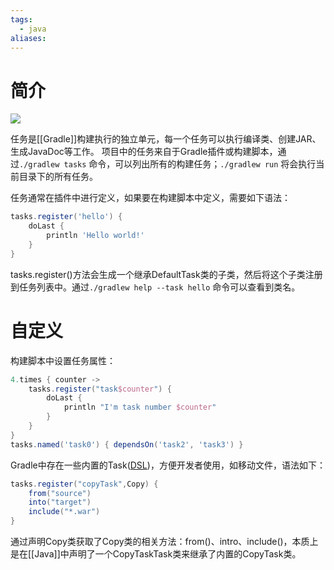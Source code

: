 ```yaml
---
tags:
  - java
aliases:
---
```


# 简介

![](https://docs.gradle.org/current/userguide/img/author-gradle-5.png)

任务是[[Gradle]]构建执行的独立单元，每一个任务可以执行编译类、创建JAR、生成JavaDoc等工作。
项目中的任务来自于Gradle插件或构建脚本，通过`./gradlew tasks` 命令，可以列出所有的构建任务；`./gradlew run` 将会执行当前目录下的所有任务。

任务通常在插件中进行定义，如果要在构建脚本中定义，需要如下语法：

```groovy
tasks.register('hello') {
    doLast {
        println 'Hello world!'
    }
}
```

tasks.register()方法会生成一个继承DefaultTask类的子类，然后将这个子类注册到任务列表中。通过`./gradlew help --task hello` 命令可以查看到类名。

# 自定义

构建脚本中设置任务属性：

```groovy
4.times { counter ->
    tasks.register("task$counter") {
        doLast {
            println "I'm task number $counter"
        }
    }
}
tasks.named('task0') { dependsOn('task2', 'task3') }
```

Gradle中存在一些内置的Task([DSL](link:../dsl/org.gradle.api.plugins.antlr.AntlrTask.html))，方便开发者使用，如移动文件，语法如下：

```groovy
tasks.register("copyTask",Copy) {
    from("source")
    into("target")
    include("*.war")
}
```

通过声明Copy类获取了Copy类的相关方法：from()、intro、include()，本质上是在[[Java]]中声明了一个CopyTaskTask类来继承了内置的CopyTask类。



